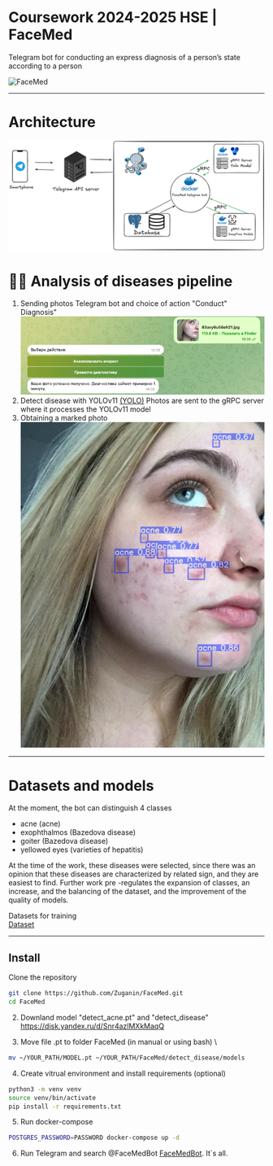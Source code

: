 # Coursework 2024-2025 HSE | FaceMed
Telegram bot for conducting an express diagnosis of a person’s state according to a person

![FaceMed](readme_files/FaceMed.gif)

---
# Architecture
![Architecture](readme_files/FaceMedArchitecture.png)
# 👨‍⚕️ Analysis of diseases pipeline

1. Sending photos Telegram bot and choice of action "Conduct" Diagnosis"
![photo](readme_files/image.png)
2. Detect disease with YOLOv11 [(YOLO)](https://docs.ultralytics.com/ru/models/yolo11/)
Photos are sent to the gRPC server where it processes the YOLOv11 model 
3. Obtaining a marked photo
![annotated_photo](readme_files/2025-04-2320.34.09.jpg)

---

# Datasets and models
At the moment, the bot can distinguish 4 classes 
- acne (acne)
- exophthalmos (Bazedova disease)
- goiter (Bazedova disease)
- yellowed eyes (varieties of hepatitis)

At the time of the work, these diseases were selected, since there was an opinion that these diseases are characterized by related sign, and they are easiest to find. Further work pre -regulates the expansion of classes, an increase, and the balancing of the dataset, and the improvement of the quality of models.

Datasets for training\
[Dataset](https://www.kaggle.com/datasets/leagueofsilvers/disease-of-face)

---

## Install
Clone the repository 
```bash
git clone https://github.com/Zuganin/FaceMed.git
cd FaceMed
```
2. Downland model "detect_acne.pt" and "detect_disease" https://disk.yandex.ru/d/Snr4azlMXkMaqQ

3. Move file .pt to folder FaceMed (in manual or using bash) \\
```bash
mv ~/YOUR_PATH/MODEL.pt ~/YOUR_PATH/FaceMed/detect_disease/models
```
4. Create vitrual environment and install requirements (optional)
```bash
python3 -m venv venv
source venv/bin/activate
pip install -r requirements.txt
 ``` 
5. Run docker-compose
```bash
POSTGRES_PASSWORD=PASSWORD docker-compose up -d
```
6. Run Telegram and search @FaceMedBot [FaceMedBot](https://t.me/FaceMedBot). It`s all.